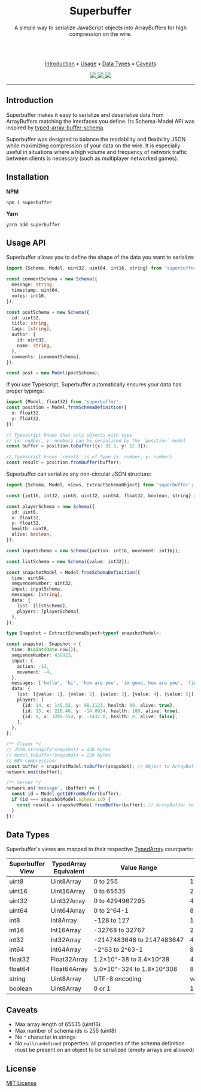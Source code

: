 <h1 align="center">Superbuffer</h1>

<p align="center">
A simple way to serialize JavaScript objects into ArrayBuffers for high compression on the wire.
</p>

<br>
<br>

<p align="center">
  <a href="#introduction">Introduction</a> •
  <a href="#introduction">Usage</a> •
  <a href="#introduction">Data Types</a> •
  <a href="#introduction">Caveats</a>
</p>

<p align="center">
  <a href="">
    <img src="https://badgen.net/bundlephobia/minzip/superbuffer?color=green&label=size">
  </a>
  <a href="">
    <img src="https://badgen.net/npm/v/superbuffer?color=blue&label=version">
  </a>
  <a>
    <img src="https://badgen.net/npm/node/superbuffer?color=blue">
  </a>
</p>

---

## Introduction

Superbuffer makes it easy to serialize and deserialize data from ArrayBuffers matching the interfaces you define. Its Schema-Model API was inspired by [typed-array-buffer-schema][tabs-url].

Superbuffer was designed to balance the readability and flexibility JSON while maximizing compression of your data on the wire. It is especially useful in situations where a high volume and frequency of network traffic between clients is necessary (such as multiplayer networked games).

## Installation

**NPM**

```
npm i superbuffer
```

**Yarn**

```
yarn add superbuffer
```

## Usage API

Superbuffer allows you to define the shape of the data you want to serialize:

```typescript
import {Schema, Model, uint32, uint64, int16, string} from 'superbuffer';

const commentSchema = new Schema({
  message: string,
  timestamp: uint64,
  votes: int16,
});

const postSchema = new Schema({
  id: uint32,
  title: string,
  tags: [string],
  author: {
    id: uint32,
    name: string,
  },
  comments: [commentSchema],
});

const post = new Model(postSchema);
```

If you use Typescript, Superbuffer automatically ensures your data has proper typings:

```typescript
import {Model, float32} from 'superbuffer';
const position = Model.fromSchemaDefinition({
  x: float32,
  y: float32,
});

// Typescript knows that only objects with type
// {x: number, y: number} can be serialized by the `position` model
const buffer = position.toBuffer({x: 32.1, y: 12.3});

// Typescript knows `result` is of type {x: number, y: number}
const result = position.fromBuffer(buffer);
```

Superbuffer can serialize any non-circular JSON structure:

```typescript
import {Schema, Model, views, ExtractSchemaObject} from 'superbuffer';

const {int16, int32, uint8, uint32, uint64, float32, boolean, string} = views;

const playerSchema = new Schema({
  id: uint8,
  x: float32,
  y: float32,
  health: uint8,
  alive: boolean,
});

const inputSchema = new Schema({action: int16, movement: int16});

const listSchema = new Schema({value: int32});

const snapshotModel = Model.fromSchemaDefinition({
  time: uint64,
  sequenceNumber: uint32,
  input: inputSchema,
  messages: [string],
  data: {
    list: [listSchema],
    players: [playerSchema],
  },
});

type Snapshot = ExtractSchemaObject<typeof snapshotModel>;

const snapshot: Snapshot = {
  time: BigInt(Date.now()),
  sequenceNumber: 438923,
  input: {
    action: -12,
    movement: -4,
  },
  messages: ['hello', 'hi', 'how are you', 'im good, how are you', 'fine thank you'],
  data: {
    list: [{value: 1}, {value: 2}, {value: 3}, {value: 4}, {value: 5}],
    players: [
      {id: 14, x: 145.32, y: 98.1123, health: 99, alive: true},
      {id: 15, x: 218.46, y: -14.0934, health: 100, alive: true},
      {id: 0, x: 3289.554, y: -1432.0, health: 0, alive: false},
    ],
  },
};

/** Client */
// JSON.stringify(snapshot) = 430 bytes
// model.toBuffer(snapshot) = 139 bytes
// 68% compression!
const buffer = snapshotModel.toBuffer(snapshot); // Object to ArrayBuffer
network.emit(buffer);

/** Server */
network.on('message', (buffer) => {
  const id = Model.getIdFromBuffer(buffer);
  if (id === snapshotModel.schema.id) {
    const result = snapshotModel.fromBuffer(buffer); // ArrayBuffer to object
  }
});
```

## Data Types

Superbuffer's views are mapped to their respective [TypedArray][typed-array-url] countparts:

| Superbuffer View | TypedArray Equivalent | Value Range                  | Byte Size |
| ---------------- | --------------------- | ---------------------------- | --------- |
| uint8            | Uint8Array            | 0 to 255                     | 1         |
| uint16           | Uint16Array           | 0 to 65535                   | 2         |
| uint32           | Uint32Array           | 0 to 4294967295              | 4         |
| uint64           | Uint64Array           | 0 to 2^64\-1                 | 8         |
| int8             | Int8Array             | \-128 to 127                 | 1         |
| int16            | Int16Array            | \-32768 to 32767             | 2         |
| int32            | Int32Array            | \-2147483648 to 2147483647   | 4         |
| int64            | Int64Array            | \-2^63 to 2^63\-1            | 8         |
| float32          | Float32Array          | 1\.2×10^\-38 to 3\.4×10^38   | 4         |
| float64          | Float64Array          | 5\.0×10^\-324 to 1\.8×10^308 | 8         |
| string           | Uint8Array            | UTF\-8 encoding              | variable  |
| boolean          | Uint8Array            | 0 or 1                       | 1         |

## Caveats

- Max array length of 65535 (uint16)
- Max number of schema ids is 255 (uint8)
- No `"` character in strings
- No `null/undefined` properties: all properties of the schema definition must be present on an object to be serialized (empty arrays are allowed)

## License

[MIT License][mit-url]

[tabs-url]: https://github.com/geckosio/typed-array-buffer-schema
[typed-array-url]: https://developer.mozilla.org/en-US/docs/Web/JavaScript/Typed_arrays
[mit-url]: https://github.com/DanielHZhang/superbuffer/blob/main/license.md
